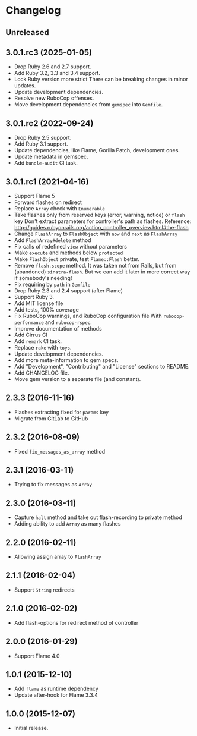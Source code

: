 # Changelog

## Unreleased

## 3.0.1.rc3 (2025-01-05)

*   Drop Ruby 2.6 and 2.7 support.
*   Add Ruby 3.2, 3.3 and 3.4 support.
*   Lock Ruby version more strict
    There can be breaking changes in minor updates.
*   Update development dependencies.
*   Resolve new RuboCop offenses.
*   Move development dependencies from `gemspec` into `Gemfile`.

## 3.0.1.rc2 (2022-09-24)

*   Drop Ruby 2.5 support.
*   Add Ruby 3.1 support.
*   Update dependencies, like Flame, Gorilla Patch, development ones.
*   Update metadata in gemspec.
*   Add `bundle-audit` CI task.

## 3.0.1.rc1 (2021-04-16)

*   Support Flame 5
*   Forward flashes on redirect
*   Replace `Array` check with `Enumerable`
*   Take flashes only from reserved keys (error, warning, notice) or `flash` key
    Don't extract parameters for controller's path as flashes.
    Reference: <http://guides.rubyonrails.org/action_controller_overview.html#the-flash>
*   Change `FlashArray` to `FlashObject` with `now` and `next` as `FlashArray`
*   Add `FlashArray#delete` method
*   Fix calls of redefined `view` without parameters
*   Make `execute` and methods below `protected`
*   Make `FlashObject` private, test `Flame::Flash` better.
*   Remove `flash.scope` method.
    It was taken not from Rails, but from (abandoned) `sinatra-flash`.
    But we can add it later in more correct way if somebody's needing!
*   Fix requiring by `path` in `Gemfile`
*   Drop Ruby 2.3 and 2.4 support (after Flame)
*   Support Ruby 3.
*   Add MIT license file
*   Add tests, 100% coverage
*   Fix RuboCop warnings, and RuboCop configuration file
    With `rubocop-performance` and `rubocop-rspec`.
*   Improve documentation of methods
*   Add Cirrus CI
*   Add `remark` CI task.
*   Replace `rake` with `toys`.
*   Update development dependencies.
*   Add more meta-information to gem specs.
*   Add "Development", "Contributing" and "License" sections to README.
*   Add CHANGELOG file.
*   Move gem version to a separate file (and constant).

## 2.3.3 (2016-11-16)

*   Flashes extracting fixed for `params` key
*   Migrate from GitLab to GitHub

## 2.3.2 (2016-08-09)

*   Fixed `fix_messages_as_array` method

## 2.3.1 (2016-03-11)

*   Trying to fix messages as `Array`

## 2.3.0 (2016-03-11)

*   Capture `halt` method and take out flash-recording to private method
*   Adding ability to add `Array` as many flashes

## 2.2.0 (2016-02-11)

*   Allowing assign array to `FlashArray`

## 2.1.1 (2016-02-04)

*   Support `String` redirects

## 2.1.0 (2016-02-02)

*   Add flash-options for redirect method of controller

## 2.0.0 (2016-01-29)

*   Support Flame 4.0

## 1.0.1 (2015-12-10)

*   Add `flame` as runtime dependency
*   Update after-hook for Flame 3.3.4

## 1.0.0 (2015-12-07)

*   Initial release.
